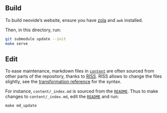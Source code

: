 ## Build

To build neovide’s website, ensure you have [zola](https://getzola.org/) and `awk` installed.

Then, in this directory, run:
```sh
git submodule update --init
make serve
```

## Edit

To ease maintenance, markdown files in [`content`](./content/) are often sourced from other parts of the repository, thanks to [RISS](https://cj.rs/riss). RISS allows to change the files slightly, see the [transformation reference](https://cj.rs/readme-in-static-site/#transformations-reference) for the syntax.

For instance, `content/_index.md` is sourced from the [`README`](/README.md). Thus to make changes to `content/_index.md`, edit the [`README`](/README.md) and run:
```
make md_update
```
